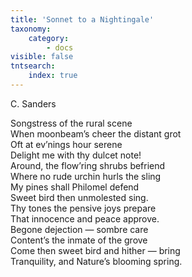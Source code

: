 ```yaml
---
title: 'Sonnet to a Nightingale'
taxonomy:
    category:
        - docs
visible: false
tntsearch:
    index: true
---
```


<div class="author">C. Sanders</div>

Songstress of the rural scene  
When moonbeam’s cheer the distant grot  
Oft at ev’nings hour serene  
Delight me with thy dulcet note!  
Around, the flow’ring shrubs befriend  
Where no rude urchin hurls the sling  
My pines shall Philomel defend  
Sweet bird then unmolested sing.  
Thy tones the pensive joys prepare  
That innocence and peace approve.  
Begone dejection — sombre care  
Content’s the inmate of the grove  
Come then sweet bird and hither — bring   
Tranquility, and Nature’s blooming spring.  